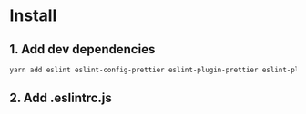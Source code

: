 # Install

## 1. Add dev dependencies

```sh
yarn add eslint eslint-config-prettier eslint-plugin-prettier eslint-plugin-node @typescript-eslint/eslint-plugin @typescript-eslint/parser --dev
```

## 2. Add .eslintrc.js
